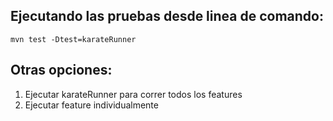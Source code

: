 ## Ejecutando las pruebas desde linea de comando:
    mvn test -Dtest=karateRunner

## Otras opciones:
1. Ejecutar karateRunner para correr todos los features
2. Ejecutar feature individualmente